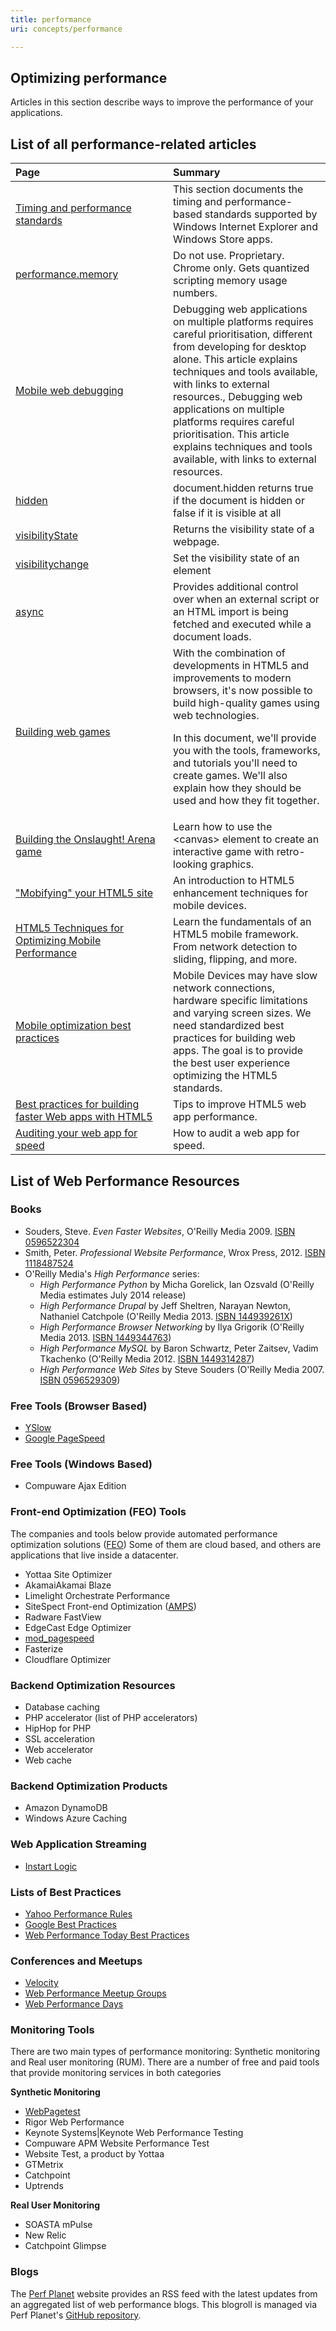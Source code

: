```yaml
---
title: performance
uri: concepts/performance

---
```

## Optimizing performance

Articles in this section describe ways to improve the performance of your applications.

## List of all performance-related articles

<table>
<col width="50%" />
<col width="50%" />
<thead>
<tr class="header">
<th align="left">Page</th>
<th align="left">Summary</th>
</tr>
</thead>
<tbody>
<tr class="odd">
<td align="left"><a href="/apis/timing-and-performance">Timing and performance standards</a></td>
<td align="left">This section documents the timing and performance-based standards supported by Windows Internet Explorer and Windows Store apps.</td>
</tr>
<tr class="even">
<td align="left"><a href="/apis/timing/properties/memory">performance.memory</a></td>
<td align="left">Do not use. Proprietary. Chrome only. Gets quantized scripting memory usage numbers.</td>
</tr>
<tr class="odd">
<td align="left"><a href="/concepts/mobile_web/mobile_debugging">Mobile web debugging</a></td>
<td align="left">Debugging web applications on multiple platforms requires careful prioritisation, different from developing for desktop alone. This article explains techniques and tools available, with links to external resources., Debugging web applications on multiple platforms requires careful prioritisation. This article explains techniques and tools available, with links to external resources.</td>
</tr>
<tr class="even">
<td align="left"><a href="/dom/Document/hidden">hidden</a></td>
<td align="left">document.hidden returns true if the document is hidden or false if it is visible at all</td>
</tr>
<tr class="odd">
<td align="left"><a href="/dom/Document/visibilityState">visibilityState</a></td>
<td align="left">Returns the visibility state of a webpage.</td>
</tr>
<tr class="even">
<td align="left"><a href="/dom/Document/visibilitychange">visibilitychange</a></td>
<td align="left">Set the visibility state of an element</td>
</tr>
<tr class="odd">
<td align="left"><a href="/html/attributes/async">async</a></td>
<td align="left">Provides additional control over when an external script or an HTML import is being fetched and executed while a document loads.</td>
</tr>
<tr class="even">
<td align="left"><a href="/tutorials/building_web_games">Building web games</a></td>
<td align="left">With the combination of developments in HTML5 and improvements to modern browsers, it's now possible to build high-quality games using web technologies.
<p>In this document, we'll provide you with the tools, frameworks, and tutorials you'll need to create games. We'll also explain how they should be used and how they fit together.</p></td>
</tr>
<tr class="odd">
<td align="left"><a href="/tutorials/games_onslaught">Building the Onslaught! Arena game</a></td>
<td align="left">Learn how to use the &lt;canvas&gt; element to create an interactive game with retro-looking graphics.</td>
</tr>
<tr class="even">
<td align="left"><a href="/tutorials/mobile_mobifying">&quot;Mobifying&quot; your HTML5 site</a></td>
<td align="left">An introduction to HTML5 enhancement techniques for mobile devices.</td>
</tr>
<tr class="odd">
<td align="left"><a href="/tutorials/mobile_opt_and_perf">HTML5 Techniques for Optimizing Mobile Performance</a></td>
<td align="left">Learn the fundamentals of an HTML5 mobile framework. From network detection to sliding, flipping, and more.</td>
</tr>
<tr class="even">
<td align="left"><a href="/tutorials/mobile_optimization_best_practices">Mobile optimization best practices</a></td>
<td align="left">Mobile Devices may have slow network connections, hardware specific limitations and varying screen sizes. We need standardized best practices for building web apps. The goal is to provide the best user experience optimizing the HTML5 standards.</td>
</tr>
<tr class="odd">
<td align="left"><a href="/tutorials/speed_best_practices">Best practices for building faster Web apps with HTML5</a></td>
<td align="left">Tips to improve HTML5 web app performance.</td>
</tr>
<tr class="even">
<td align="left"><a href="/tutorials/tools_audit_panel">Auditing your web app for speed</a></td>
<td align="left">How to audit a web app for speed.</td>
</tr>
</tbody>
</table>

## List of Web Performance Resources

### Books

-   Souders, Steve. *Even Faster Websites*, O'Reilly Media 2009. [ISBN 0596522304](/Special:BookSources/0596522304)
-   Smith, Peter. *Professional Website Performance*, Wrox Press, 2012. [ISBN 1118487524](/Special:BookSources/1118487524)
-   O'Reilly Media's *High Performance* series:
    -   *High Performance Python* by Micha Gorelick, Ian Ozsvald (O'Reilly Media estimates July 2014 release)
    -   *High Performance Drupal* by Jeff Sheltren, Narayan Newton, Nathaniel Catchpole (O'Reilly Media 2013. [ISBN 144939261X](/Special:BookSources/144939261X))
    -   *High Performance Browser Networking* by Ilya Grigorik (O'Reilly Media 2013. [ISBN 1449344763](/Special:BookSources/1449344763))
    -   *High Performance MySQL* by Baron Schwartz, Peter Zaitsev, Vadim Tkachenko (O'Reilly Media 2012. [ISBN 1449314287](/Special:BookSources/1449314287))
    -   *High Performance Web Sites* by Steve Souders (O'Reilly Media 2007. [ISBN 0596529309](/Special:BookSources/0596529309))

### Free Tools (Browser Based)

-   [YSlow](http://yslow.org/)
-   [Google PageSpeed](https://developers.google.com/speed/pagespeed/)

### Free Tools (Windows Based)

-   Compuware Ajax Edition

### Front-end Optimization (FEO) Tools

The companies and tools below provide automated performance optimization solutions ([FEO](http://www.strangeloopnetworks.com/resources/presentations/front-end-optimization-feo-what-it-is-and-how-to-fix-it/)) Some of them are cloud based, and others are applications that live inside a datacenter.

-   Yottaa Site Optimizer
-   AkamaiAkamai Blaze
-   Limelight Orchestrate Performance
-   SiteSpect Front-end Optimization ([AMPS](http://www.sitespect.com/solutions/front-end-optimization))
-   Radware FastView
-   EdgeCast Edge Optimizer
-   [mod\_pagespeed](https://developers.google.com/speed/pagespeed/module)
-   Fasterize
-   Cloudflare Optimizer

### Backend Optimization Resources

-   Database caching
-   PHP accelerator (list of PHP accelerators)
-   HipHop for PHP
-   SSL acceleration
-   Web accelerator
-   Web cache

### Backend Optimization Products

-   Amazon DynamoDB
-   Windows Azure Caching

### Web Application Streaming

-   [Instart Logic](http://blogs.gartner.com/lydia_leong/2013/06/17/instart-logic-launches-a-new-kind-of-acceleration-service/)

### Lists of Best Practices

-   [Yahoo Performance Rules](http://developer.yahoo.com/performance/rules.html)
-   [Google Best Practices](https://developers.google.com/speed/docs/best-practices/rules_intro)
-   [Web Performance Today Best Practices](http://www.webperformancetoday.com/tag/best-practices/)

### Conferences and Meetups

-   [Velocity](http://velocityconf.com/)
-   [Web Performance Meetup Groups](http://web-performance.meetup.com/)
-   [Web Performance Days](http://www.webperfdays.org/)

### Monitoring Tools

There are two main types of performance monitoring: Synthetic monitoring and Real user monitoring (RUM). There are a number of free and paid tools that provide monitoring services in both categories

**Synthetic Monitoring**

-   [WebPagetest](http://webpagetest.org)
-   Rigor Web Performance
-   Keynote Systems|Keynote Web Performance Testing
-   Compuware APM Website Performance Test
-   Website Test, a product by Yottaa
-   GTMetrix
-   Catchpoint
-   Uptrends

**Real User Monitoring**

-   SOASTA mPulse
-   New Relic
-   Catchpoint Glimpse

### Blogs

The [Perf Planet](http://www.perfplanet.com/) website provides an RSS feed with the latest updates from an aggregated list of web performance blogs. This blogroll is managed via Perf Planet's [GitHub repository](https://github.com/stoyan/perfplanet).
